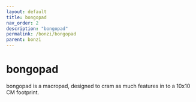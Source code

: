 ```yaml
---
layout: default
title: bongopad
nav_order: 2
description: "bongopad"
permalink: /bonzi/bongopad
parent: bonzi
---
```


# bongopad

bongopad is a macropad, designed to cram as much features in to a 10x10 CM footprint.

